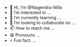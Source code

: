 - 👋 Hi, I’m @Nagendra-Nilla
- 👀 I’m interested in ...
- 🌱 I’m currently learning ...
- 💞️ I’m looking to collaborate on ...
- 📫 How to reach me ...
- 😄 Pronouns: ...
- ⚡ Fun fact: ...

<!---
Nagendra-Nilla/Nagendra-Nilla is a ✨ special ✨ repository because its `README.md` (this file) appears on your GitHub profile.
You can click the Preview link to take a look at your changes.
--->
